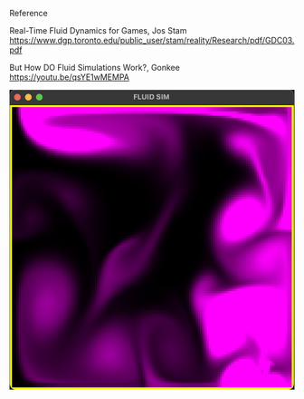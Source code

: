 Reference

Real-Time Fluid Dynamics for Games, Jos Stam https://www.dgp.toronto.edu/public_user/stam/reality/Research/pdf/GDC03.pdf

But How DO Fluid Simulations Work?, Gonkee https://youtu.be/qsYE1wMEMPA

<img src="./output.png" alt="drawing" width="600"/>
